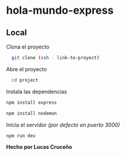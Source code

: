 # hola-mundo-express
## Local
Clona el proyecto 

~~~bash  
  git clone (ssh - link-to-proyect)
~~~

Abre el proyecto 

~~~bash  
  cd project
~~~

Instala las dependencias  

~~~bash  
npm install express

npm install nodemon
~~~

Inicia el servidor *(por defecto en puerto 3000)*

~~~bash  
npm run dev
~~~  

**Hecho por Lucas Cruceño**
